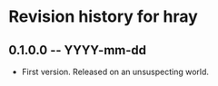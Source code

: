 # Revision history for hray

## 0.1.0.0 -- YYYY-mm-dd

* First version. Released on an unsuspecting world.
